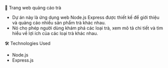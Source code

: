 🍵 Trang web quảng cáo trà
- Dự án này là ứng dụng web Node.js Express được thiết kế để giới thiệu và quảng cáo nhiều sản phẩm trà khác nhau. 
- Nó cho phép người dùng khám phá các loại trà, xem mô tả chi tiết và tìm hiểu về lợi ích của các loại trà khác nhau.

🛠️ Technologies Used
- Node.js
- Express.js
